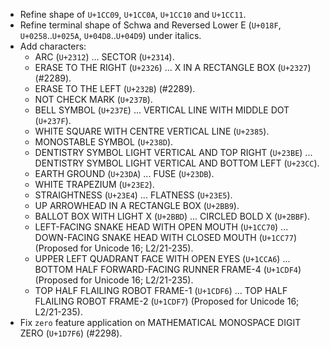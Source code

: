 * Refine shape of `U+1CC09`, `U+1CC0A`, `U+1CC10` and `U+1CC11`.
* Refine terminal shape of Schwa and Reversed Lower E (`U+018F`, `U+0258`..`U+025A`, `U+04D8`..`U+04D9`) under italics.
* Add characters:
  - ARC (`U+2312`) ... SECTOR (`U+2314`).
  - ERASE TO THE RIGHT (`U+2326`) ... X IN A RECTANGLE BOX (`U+2327`) (#2289).
  - ERASE TO THE LEFT (`U+232B`) (#2289).
  - NOT CHECK MARK (`U+237B`).
  - BELL SYMBOL (`U+237E`) ... VERTICAL LINE WITH MIDDLE DOT (`U+237F`).
  - WHITE SQUARE WITH CENTRE VERTICAL LINE (`U+2385`).
  - MONOSTABLE SYMBOL (`U+238D`).
  - DENTISTRY SYMBOL LIGHT VERTICAL AND TOP RIGHT (`U+23BE`) ... DENTISTRY SYMBOL LIGHT VERTICAL AND BOTTOM LEFT (`U+23CC`).
  - EARTH GROUND (`U+23DA`) ... FUSE (`U+23DB`).
  - WHITE TRAPEZIUM (`U+23E2`).
  - STRAIGHTNESS (`U+23E4`) ... FLATNESS (`U+23E5`).
  - UP ARROWHEAD IN A RECTANGLE BOX (`U+2BB9`).
  - BALLOT BOX WITH LIGHT X (`U+2BBD`) ... CIRCLED BOLD X (`U+2BBF`).
  - LEFT-FACING SNAKE HEAD WITH OPEN MOUTH (`U+1CC70`) ... DOWN-FACING SNAKE HEAD WITH CLOSED MOUTH (`U+1CC77`)  (Proposed for Unicode 16; L2/21-235).
  - UPPER LEFT QUADRANT FACE WITH OPEN EYES (`U+1CCA6`) ... BOTTOM HALF FORWARD-FACING RUNNER FRAME-4 (`U+1CDF4`)  (Proposed for Unicode 16; L2/21-235).
  - TOP HALF FLAILING ROBOT FRAME-1 (`U+1CDF6`) ... TOP HALF FLAILING ROBOT FRAME-2 (`U+1CDF7`)  (Proposed for Unicode 16; L2/21-235).
* Fix `zero` feature application on MATHEMATICAL MONOSPACE DIGIT ZERO (`U+1D7F6`) (#2298). 
